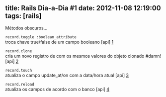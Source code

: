 title: Rails Dia-a-Dia #1
date: 2012-11-08 12:19:00
tags: [rails]
---

Métodos obscuros...


```record.toggle :boolean_attribute``` <br>
troca chave true/false de um campo booleano  [api] [1]


```record.clone``` <br>
cria um novo registro de com os mesmos valores do objeto clonado #damn! [api] [2]


```record.touch``` <br>
atualiza o campo update_at/on com a data/hora atual  [api] [3]


```record.reload``` <br>
atualiza os campos de acordo com o banco  [api] [4]

[1]: http://api.rubyonrails.org/classes/ActiveRecord/Persistence.html#method-i-toggle
[2]: http://api.rubyonrails.org/classes/ActiveResource/Base.html#method-i-clone
[3]: http://api.rubyonrails.org/classes/ActiveRecord/Persistence.html#method-i-touch
[4]:  http://api.rubyonrails.org/classes/ActiveRecord/Persistence.html#method-i-reload
